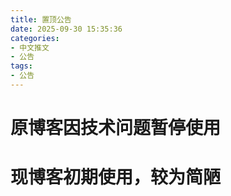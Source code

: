 ```yaml
---
title: 置顶公告
date: 2025-09-30 15:35:36
categories: 
- 中文推文
- 公告
tags:
- 公告
---
```


# 原博客因技术问题暂停使用
# 现博客初期使用，较为简陋
